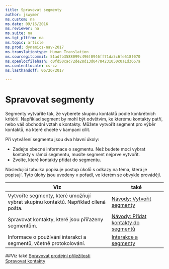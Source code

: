 ```yaml
---
title: Spravovat segmenty
author: jswymer
ms.custom: na
ms.date: 09/16/2016
ms.reviewer: na
ms.suite: na
ms.tgt_pltfrm: na
ms.topic: article
ms.prod: dynamics-nav-2017
ms.translationtype: Human Translation
ms.sourcegitcommit: 51adfb3588099c496f0946ff71da5c6fe518f070
ms.openlocfilehash: c0fd50cac72de28d13d04784231050c0a1d3667a
ms.contentlocale: cs-cz
ms.lasthandoff: 06/26/2017

---
```

# <a name="manage-segments"></a>Spravovat segmenty
Segmenty vytváříte tak, že vyberete skupinu kontaktů podle konkrétních kritérií. Například segment by mohl být odvětvím, ke kterému kontakty patří, nebo váš obchodní vztah s kontakty. Můžete vytvořit segment pro výběr kontaktů, na které chcete v kampani cílit.

Při vytváření segmentu jsou dva hlavní úkoly:

* Zadejte obecné informace o segmentu. Než budete moci vybrat kontakty v rámci segmentu, musíte segment nejprve vytvořit.
* Zvolte, které kontakty přidat do segmentu.

Následující tabulka popisuje postup úkolů s odkazy na téma, která je popisují. Tyto úlohy jsou uvedeny v pořadí, ve kterém se obvykle provádějí.

|Viz |také |
|---|----|
|Vytvořte segmenty, které umožňují vybrat skupinu kontaktů. Například cílená pošta.|[Návody: Vytvořit segmenty](marketing-how-create-segment.md)|
|Spravovat kontakty, které jsou přiřazeny segmentům.|[Návody: Přidat kontakty do segmentů](marketing-add-contact-segment.md)|
|Informace o používání interakcí a segmentů, včetně protokolování.|[Interakce a segmenty](marketing-interaction-segments.md)|

##<a name="see-also"></a>Viz také
[Spravovat prodejní příležitosti](marketing-manage-sales-opportunities.md)  
[Spravovat kontakty](marketing-contacts.md)

